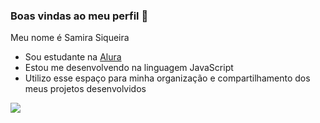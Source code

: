 ### Boas vindas ao meu perfil 🖤


Meu nome é Samira Siqueira
- Sou estudante na [Alura](https://www.alura.com.br)
- Estou me desenvolvendo na linguagem JavaScript
- Utilizo esse espaço para minha organização e compartilhamento dos meus projetos desenvolvidos

![](https://media.tenor.com/jMJq62VQau8AAAAj/mariposa.gif)
